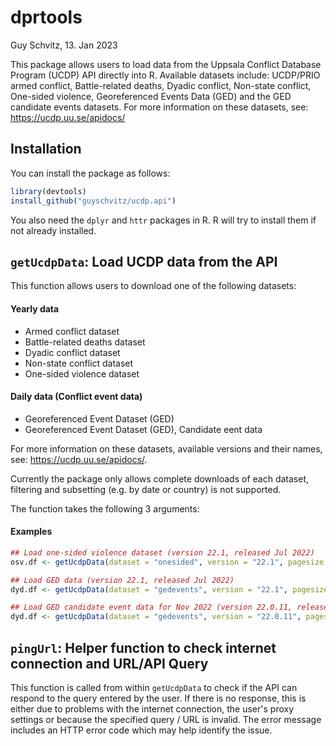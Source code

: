 # dprtools
Guy Schvitz, 13. Jan 2023

This package allows users to load data from the Uppsala Conflict Database Program (UCDP) API directly into R. Available datasets include: UCDP/PRIO armed conflict, Battle-related deaths, Dyadic conflict, Non-state conflict, One-sided violence, Georeferenced Events Data (GED) and the GED candidate events datasets. For more information on these datasets, see: https://ucdp.uu.se/apidocs/

## Installation
You can install the package as follows:

```r
library(devtools)
install_github("guyschvitz/ucdp.api")
```
You also need the `dplyr` and `httr` packages in R. R will try to install them if not already installed.

## `getUcdpData`: Load UCDP data from the API
This function allows users to download one of the following datasets:

#### Yearly data
- Armed conflict dataset
- Battle-related deaths dataset
- Dyadic conflict dataset
- Non-state conflict dataset
- One-sided violence dataset

#### Daily data (Conflict event data)
- Georeferenced Event Dataset (GED)
- Georeferenced Event Dataset (GED), Candidate eent data

For more information on these datasets, available versions and their names, see: https://ucdp.uu.se/apidocs/.

Currently the package only allows complete downloads of each dataset, filtering and subsetting (e.g. by date or country) is not supported.

The function takes the following 3 arguments: 

#### Examples
```r
## Load one-sided violence dataset (version 22.1, released Jul 2022)
osv.df <- getUcdpData(dataset = "onesided", version = "22.1", pagesize = 1000)

## Load GED data (version 22.1, released Jul 2022)
dyd.df <- getUcdpData(dataset = "gedevents", version = "22.1", pagesize = 1000)

## Load GED candidate event data for Nov 2022 (version 22.0.11, released Dec 2022)
dyd.df <- getUcdpData(dataset = "gedevents", version = "22.0.11", pagesize = 1000)
```

## `pingUrl`: Helper function to check internet connection and URL/API Query
This function is called from within `getUcdpData` to check if the API can respond to the query entered by the user. 
If there is no response, this is either due to problems with the internet connection, the user's proxy settings or because the specified query / URL is invalid. The error message includes an HTTP error code which may help identify the issue. 
